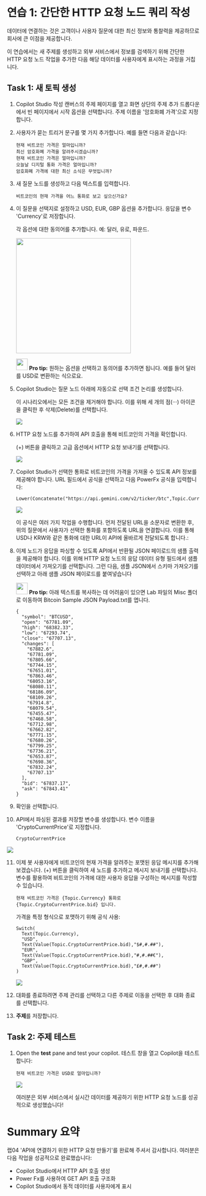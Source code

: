 # 연습 1: 간단한 HTTP 요청 노드 쿼리 작성

 데이터에 연결하는 것은 고객이나 사용자 질문에 대한 최신 정보와 통찰력을 제공하므로 회사에 큰 이점을 제공합니다.

 이 연습에서는 새 주제를 생성하고 외부 서비스에서 정보를 검색하기 위해 간단한 HTTP 요청 노드 작업을 추가한 다음 해당 데이터를 사용자에게
 표시하는 과정을 거칩니다.

## Task 1: 새 토픽 생성

1.  Copilot Studio 작성 캔버스의 주제 페이지를 열고 화면 상단의 주제 추가 드롭다운에서 빈 페이지에서 시작 옵션을 선택합니다. 주제 이름을 \'암호화폐 가격\'으로 지정합니다.

2.  사용자가 묻는 트리거 문구를 몇 가지 추가합니다. 예를 들면 다음과 같습니다:

    ```
    현재 비트코인 ​​가격은 얼마입니까?
    최신 암호화폐 가격을 알려주시겠습니까?
    현재 비트코인 ​​가격은 얼마입니까?
    오늘날 디지털 통화 가격은 얼마입니까? 
    암호화폐 가격에 대한 최신 소식은 무엇입니까?
    ```

3.  새 질문 노드를 생성하고 다음 텍스트를 입력합니다.
   
    ```
    비트코인의 현재 가격을 어느 통화로 보고 싶으신가요?
    ```

5.  이 질문을 선택지로 설정하고 USD, EUR, GBP 옵션을 추가합니다. 응답을 변수 \'Currency\'로 저장합니다.
   
    각 옵션에 대한 동의어를 추가합니다. 예: 달러, 유로, 파운드.

    <img src="./images/image5.png" width="300">


    <img src="./images/image4.svg" width="30"> **Pro tip:** 원하는 옵션을 선택하고 동의어를 추가하면 됩니다. 예를 들어 달러를 USD로 변환하는 식으로요.

5.  Copilot Studio는 질문 노드 아래에 자동으로 선택 조건 논리를 생성합니다.

    이 시나리오에서는 모든 조건을 제거해야 합니다. 이를 위해 세 개의 점(···)
    아이콘을 클릭한 후 삭제(Delete)를 선택합니다.

    <img src="./images/image8.png">

6.  HTTP 요청 노드를 추가하여 API 호출을 통해 비트코인의 가격을 확인합니다. 

    (+) 버튼을 클릭하고 고급 옵션에서 HTTP 요청 보내기를 선택합니다.

    <img src="./images/image9.png">

7. Copilot Studio가 선택한 통화로 비트코인의 가격을 가져올 수 있도록 API
    정보를 제공해야 합니다. URL 필드에서 공식을 선택하고 다음 PowerFx
    공식을 입력합니다:

    ```
    Lower(Concatenate("https://api.gemini.com/v2/ticker/btc",Topic.Currency))
    ```

    <img src="./images/image10.png">     

    이 공식은 여러 가지 작업을 수행합니다. 먼저 전달된 URL을 소문자로
    변환한 후, 위의 질문에서 사용자가 선택한 통화를 포함하도록 URL을
    연결합니다. 이를 통해 USD나 KRW와 같은 통화에 대한 URL이 API에
    올바르게 전달되도록 합니다.:

8.  이제 노드가 응답을 파싱할 수 있도록 API에서 반환될 JSON 페이로드의
    샘플 출력을 제공해야 합니다. 이를 위해 HTTP 요청 노드의 응답 데이터
    유형 필드에서 샘플 데이터에서 가져오기를 선택합니다. 그런 다음, 샘플
    JSON에서 스키마 가져오기를 선택하고 아래 샘플 JSON 페이로드를
    붙여넣습니다

    <img src="./images/image4.svg" width="30"> **Pro tip:** 아래 텍스트를 복사하는 데 어려움이 있으면 Lab 파일의 Misc 폴더로 이동하여 Bitcoin Sample JSON Payload.txt를 엽니다.

    ```
    {
      "symbol": "BTCUSD",
      "open": "67781.09",
      "high": "68382.33",
      "low": "67293.74",
      "close": "67707.13",
      "changes": [
        "67882.6",
        "67781.09",
        "67805.66",
        "67744.15",
        "67651.01",
        "67863.46",         
        "68053.16",
        "68080.11",
        "68186.09",
        "68109.26",
        "67914.8",
        "68079.54",
        "67455.47",
        "67468.58",
        "67712.98",
        "67662.82",
        "67771.15",
        "67680.26",
        "67799.25",
        "67736.21",
        "67653.87",
        "67698.36",
        "67832.24",
        "67707.13"
      ],
      "bid": "67837.17",
      "ask": "67843.41"
    }
    ```

9. 확인을 선택합니다.

10. API에서 파싱된 결과를 저장할 변수를 생성합니다. 변수 이름을 \'CryptoCurrentPrice\'로 지정합니다.

    ```
    CryptoCurrentPrice
    ```

<img src="./images/image11.png">  

11. 이제 봇 사용자에게 비트코인의 현재 가격을 알려주는 포맷된 응답
    메시지를 추가해 보겠습니다. (+) 버튼을 클릭하여 새 노드를 추가하고
    메시지 보내기를 선택합니다. 변수를 활용하여 비트코인의 가격에 대한
    사용자 응답을 구성하는 메시지를 작성할 수 있습니다.

    ```
    현재 비트코인 가격은 {Topic.Currency} 통화로 {Topic.CryptoCurrentPrice.bid} 입니다.
    ```

    가격을 특정 형식으로 포맷하기 위해 공식 사용:

    ```
    Switch(
      Text(Topic.Currency),    
      "USD",
      Text(Value(Topic.CryptoCurrentPrice.bid),"$#,#.##"),
      "EUR",
      Text(Value(Topic.CryptoCurrentPrice.bid),"#,#.##€"),
      "GBP",
      Text(Value(Topic.CryptoCurrentPrice.bid),"£#,#.##")
    )
    ```

    <img src="./images/image12.png">  

14. 대화를 종료하려면 주제 관리를 선택하고 다른 주제로 이동을 선택한 후 대화 종료를 선택합니다.

15. **주제**를 저장합니다.

## Task 2: 주제 테스트

1.  Open the **test** pane and test your copilot. 테스트 창을 열고 Copilot을 테스트합니다:

    ```    
    현재 비트코인 가격은 USD로 얼마입니까?
    ```

    <img src="./images/image13.png">  


    여러분은 외부 서비스에서 실시간 데이터를 제공하기 위한 HTTP 요청 노드를 성공적으로 생성했습니다!

# Summary 요약

랩04 \'API에 연결하기 위한 HTTP 요청 만들기\'를 완료해 주셔서
감사합니다. 여러분은 다음 작업을 성공적으로 완료했습니다:

-   Copilot Studio에서 HTTP API 호출 생성
-   Power Fx를 사용하여 GET API 호출 구조화
-   Copilot Studio에서 동적 데이터를 사용자에게 표시
